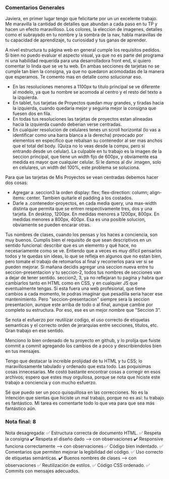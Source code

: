 ### Comentarios Generales

Javiera, en primer lugar tengo que felicitarte por un un excelente trabajo. Me maravilla la cantidad de detalles que abundan a cada paso en tu TP y hacen un efecto maravilloso. Los colores, la eleccion de imagenes, detalles como el subrayado en tu nombre y la sombra de la nav, habla maravillas de tu capacidad de aprendizaje, tu curiosidad y tus ganas de aprender.

A nivel estructura tu página web en general cumple los requisitos pedidos. Si bien no puedo evaluar el aspecto visual, ya que no es parte del programa ni una habilidad requerida para una desarrolladora front end, sí quiero comentar lo linda que se ve tu web. En ambas secciones de tarjetas no se cumple tan bien la consigna, ya que no quedaron acomodadas de la manera que esperamos. Te comento mas en detalle como solucionar eso. 

- En las resoluciones menores a 1100px tu titulo principal se ve diferente al modelo, ya que tu nombre se acomoda al centro y el resto del texto a la izquierda. 
- En tablet, tus tarjetas de Proyectos quedan muy grandes, y tiradas hacia la izquierda, cuando quedaria mejor y seguiria mejor la consigna que fuesen dos en fila. 
- En todas tus resoluciones las tarjetas de proyectos estan alineadas hacia la izquierda cuando deberian verse centradas. 
- En cualquier resolucion de celulares tenes un scroll horizontal (lo vas a identificar como una barra blanca a la derecha) provocado por elementos en especifico que rebalsan su contenedor al ser mas anchos que el total del body. (Quiza no lo veas desde la compu, pero si entrando desde un celular). La culpable en tu trabajo es la imagen de la seccion principal, que tiene un width fijo de 600px, y obviamente esa medida es mayor que cualquier celular. Si le damos al div .imagen, solo en celulares, un width del 100%, este problema se soluciona. 

Para que las tarjetas de Mis Proyectos se vean centradas debemos hacer dos cosas:
- Agregar a .seccion3 la orden display: flex; flex-direction: column; align-items: center. Tambien quitarle el padding a los costados. 
- Darle a .contenedor-proyectos, en cada media query, una max-width distinta que permita que se entren respectivamente tres, dos y una tarjeta. En desktop, 1200px. En medidas menores a 1200px, 800px. En medidas menores a 800px, 400px. 
Esa es una posible solucion, obviamente se pueden encarar otras. 

Tus nombres de clases, cuando los pensas y los haces a conciencia, son muy buenos. Cumplis bien el requisito de que sean descriptivos en un sentido funcional: describir que es un elemento y qué hace, no necesariamente como se ve. Entiendo que a veces es muy dificil pensarlos todos y te quedas sin ideas, lo que se refleja en algunos que no estan bien, pero tomate el trabajo de retomarlos al final y recorrerlos para ver si se pueden mejorar. Si mañana decidis agregar una seccion nueva entre tu seccion-presentacion y tu seccion-2, todos tus nombres de secciones van a dejar de tener sentido. seccion2, 3, ya no reflejaran tu pagina y habra que cambiarlos tanto en HTML como en CSS, y en cualquier JS que eventualmente tengas. Si esta fuera una web profesional, que tiene cambios a cada momento, te podras imaginar que pesadilla seria hacer ese mantenimiento. Pero "seccion-presentacion" siempre sera la seccion presentacion, aunque este arriba de todo o al final, aunque cambie por completo su estructura. Por eso, ese es un mejor nombre que "Seccion 3". 

Se nota el esfuerzo por reutilizar codigo, el uso correcto de etiquetas semanticas y el correcto orden de jerarquias entre secciones, titulos, etc. Gran trabajo en ese sentido. 

Menciono lo bien ordenado de tu proyecto en github, y lo prolija que fuiste commit a commit agregando los cambios de a poco y describiendolos bien en tus mensajes.

Tengo que destacar la increible prolijidad de tu HTML y tu CSS; lo maravillosamente tabulado y ordenado que esta todo. Las poquisimas cosas innecesarias. Me costó bastante encontrar cosas a corregir en esos archivos; espero que estes muy orgullosa, porque se nota que hiciste este trabajo a conciencia y con mucho esfuerzo. 

Sé que puedo ser un poco quisquillosa en las correcciones. No es la intención que sientas que hiciste un mal trabajo, porque no es así: tu trabajo es fantástico. Mi tarea es comentarte todo lo que vea para que sea más fantástico aún. 


### Nota final: 8

Nota desagregada: 
✅ Estructura correcta de documento HTML.
✅ Respeta la consigna 
✔️ Respeta el diseño dado --> con observaciones
✔️ Responsive funciona correctamente --> con observaciones
✅ Código bien indentado. 
✅ Comentarios que permiten mejorar la legibilidad del código.
✅ Uso correcto de etiquetas semánticas.
✔️ Buenos nombres de clases --> con observaciones
✅ Reutilización de estilos.
✅ Código CSS ordenado.
✅ Commits con mensajes adecuados.
